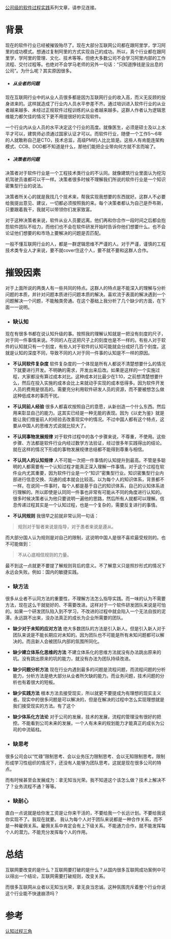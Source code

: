[公司级的软件过程实践](https://www.jianshu.com/c/e5ef522ce765)系列文章，请参见连接。
# 背景

现在的软件行业已经被摧毁殆尽了。现在大部分互联网公司都在跟阿里学，学习阿里的成功模式。想通过复制阿里的方式实现自己的成功。所以，真个行业都在跟阿里学，学阿里的管理、文化、技术等等。但绝大多数公司不会学习阿里内部的工作流程、交付过程等。也绝对不会学马老师的另外一句话：“只知道挣钱是没出息的公司”。为什么呢？其实原因很多。

- ##### 从业者的问题

现在互联网行业中的从业人员很多都是因为互联网行业的收入高，而义无反顾的投身进来的。这样就造成了行业内人员水平参差不齐。通过培训进入软件行业的从业者越来越多、未经过正规软件过程训练的从业者越来越多。这群人作者认为逻辑思维能力都欠佳的情况下更不用提很好的实现软件。

一个行业内从业人员的水平决定这个行业的高度。就像医生，必须是硕士及以上水平才可以，建筑师必须通过国家认证才可以。而软件行业，随便一个工作5～6年的人就敢称自己是CTO，技术总监，高级PM的人比比皆是。这些人有肯能连架构模式、CCB、DOD都不知道是什么，那他们能把企业带向何方就不言而喻了。

- ##### 决策者的问题

决策者对于软件行业是一个工程技术类行业的不认同。就像建筑行业里面认为挖沟机驾驶员谁都可以干一样。决策者很多时候不理解我们所说的软件行业是一个知识密集型行业的说法。

决策者所关心的就是我找几个技术来，帮我实现我想要的东西就好。这群人不必要给我提出意见、建议，一切都必须按照我的来。每个决策者都认为自己是乔布斯，只要跟着我干，我就可以带领你们发家致富。

对于这种决策者来说，软件从业人员要远离。他们再和你合作一段时间之后都会抱怨软件团队不给力，而他们也不会在软件研发开始时告诉你他们想要什么。也不会论证他们想要的和市场上要解决的问题是否匹配。

一般不懂互联网行业的人，都是一群逻辑思维不严谨的人。对于严谨，谨慎的工程技术类专业人才来说，要不就cover住这个人，要不就不要和这群人合作。

# 摧毁因素

对于上面所说的两类人有一些共同的特点。这群人的特点是不能深入的理解与分析问题的本质，并针对问题本质进行问题本质的解决。喜欢流于表面的解决遇到一个问题解决一个问题，不能触类旁通。在这个基础上我分析了几个缺少的方面，在下面一一说明。

- ### 缺认知

现在有很多书都在说认知升级的事。按照我的理解认知就是一把没有刻度的尺子，对于同一件事情来说。不同的人在这把尺子上的刻度也是不一样的。有些人对于软件的认知就只有一个刻度，有些人对于软件的认知可能就会分成好几百个刻度。这就是认知的深度不同，导致不同的人对于同一件事的认知是不一样的原因。

  - **不认同软件复杂度**
软件复杂度的一个体现是所有人都说不清楚想要什么的情况下就要进行开发。不明确的需求，开发出来后改。如果是这样的一个实施过程，大家都没有算过成本对比。这种成本对比最少在1:10，之前想清楚想要什么，然后在投入实施的成本会比上来就动手实现的成本低得多。因为软件开发人员的费用是很高的。需要充分利用软件研发人员的资源，而不要被想怎么做这种低成本的事而干扰。

  - **不认同前人经验**
很多人都喜欢按照自己的意愿，从新创造一个什么东西。然后用来彰显自己的能力。这其实已经是一种无能的表现。因为《以史为鉴》就是能让我们借鉴前人的经验去改善现实中的情况。不过中国人都有这个特点，这要从中国人的思维方式说就比较大了。

  - **不认同事物发展规律**
对于软件过程中的各个步骤来说，不尊重，不使用。这些步骤、方法都是软件行业内经过数学方法验证，经过很多年实践得出的结论。就在这样的情况下形成的事物发展规律总结都不能得到尊重与相信。

  - **不认同人的认知规律**
人不可能一次把一件事情的认知提升到最高。不管是多聪明的人都需要有一个认知过程才能真正深入理解一件事情。对于这个过程在软件业内尤其重要，因为软件行业是一个“知识”密集型行业。知识密集型行业内部进行信息交换、沟通的成本就会比较高。以为每个人的知识体系，背景都不一样。在说同一件事时，每个人都是基于自己的知识体系，自己的认知体系进行理解的。所以即使是认同同一件事也非常有可能从不同的角度进行认知的。
很多时候决策者认为他只要说明一遍他的思路，然后所有人就都可以理解。信息传递过程其实是一个认知过程，也是一个复杂的，需要反复进行的事情。

  - **不认同规则**
我很早之前就非常认同一句话：

> 规则对于智者来说是指导，对于愚者来说是遵从。

而大部分国人认为规则是对自己的限制，这说明中国人是很不喜欢最受规则的。也不可能做到：

> 不从心底相信规则的力量。

最不到这一点就更不要提了解规则背后的意义。不了解意义只是照抄形式的情况下永远会失败。例如：国内的敏捷实践。

- ### 缺方法
很多从业者不认同方法的重要性，不理解方法怎么指导实践。而一味的认为不需要方法，现在这么干就挺好的、不需要改进。这样对于一个软件研发团队来说是可怕的。如果一个研发团队陷入到不学习，不改进的过程中就会陷入一个无法自拔的泥潭。永远跳不出来，没办法真正的成长为企业所需要的团队。

  - **缺少对于未知的应对方法**
绝大多数团队的方法是引入新人。但是引入新人对于团队来说是不能长期应对未知的。因为团队也不可能是所有未知问题都可以解决的。而且新人会被团队内部的氛围所同化。

  - **缺少建立体系化思维的方法**
不建立体系化的思维方法就没有办法跳出原来的坑。没有跳出原来的坑的能力，就没有办法为团队持续改进。

  - **缺少问题分析方法**
现在行业内遇到最多的问题是流程问题，而流程问题的分析能力，分析方法是绝大部分从业者所欠缺的能力。而业务问题，技术问题的分析也有着很大的短板。

  - **缺少实践方法**
根本方法去接受现实，所以就更不要提成为有理想的现实主义者。现实中的很多问题是可以解决的，但是在解决的过程中怎么实现理想就是我们接受现实的方法。有了这个

  - **缺少体系化方法论**
对于公司的发展，技术的发展，流程的管理没有很好的把控。不能看到公司未来的发展，一个人有未来的规划能力才能真正的成长为公司的中流砥柱。

- ### 缺思考

很多公司会以“忙碌”限制思考、会以业务压力限制思考、会以无知限制思考。限制形成学习性组织的情况下，还没有人能够为团队思考。这就是现在很多公司的特点。

而有时候甚至会发展成为：拿无知当光荣。我不知道这个该怎么做？技术上解决不了？业务流程不通？等等。

- ### 缺耐心

直白一点说就是给你发工资是让你来干活的，不要给我一个长远计划。不要给我说你实现不了。我现在就要。
我认为每个人对于团队来说都是一种合作关系，而不是一种雇佣关系。雇佣关系中肯定会有上下级关系。不能通力合作，就不能发挥每个人的潜力。不能充分发挥每个人的作用。

# 总结

互联网要改变的是什么？互联网要打破的是什么？从国内很多互联网成功案例中可以得出一个结论，互联网需要打破规则，改变关系。

而很多互联网从业者以无知当光荣，拿无良当忠诚。这种氛围充斥着整个行业你说这个行业能不快速崩溃吗？

# 参考
[认知过程三角](https://www.jianshu.com/p/601a421665d0)
